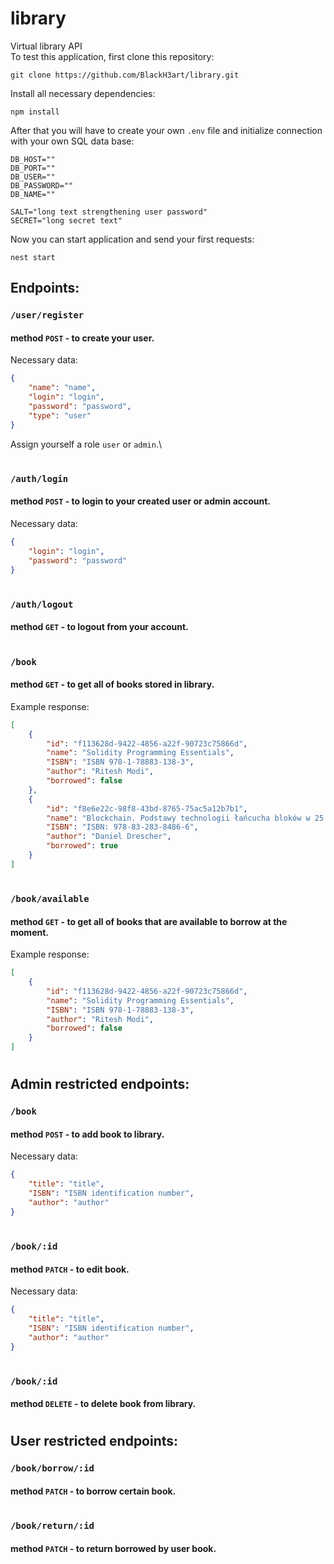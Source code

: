 # library

Virtual library API\
To test this application, first clone this repository:
```
git clone https://github.com/BlackH3art/library.git
```
Install all necessary dependencies:
```
npm install
```
After that you will have to create your own `.env` file and initialize connection with your own SQL data base:
```env
DB_HOST=""
DB_PORT=""
DB_USER=""
DB_PASSWORD=""
DB_NAME=""

SALT="long text strengthening user password"
SECRET="long secret text"
```

Now you can start application and send your first requests:
```
nest start
```


## Endpoints:
### `/user/register`
#### method `POST` - to create your user.
Necessary data:
```json
{
    "name": "name",
    "login": "login",
    "password": "password",
    "type": "user"
}
```
Assign yourself a role `user` or `admin`.\
#

### `/auth/login`
#### method `POST` - to login to your created user or admin account.
Necessary data:
```json
{
    "login": "login",
    "password": "password"
}
```
#

### `/auth/logout`
#### method `GET` - to logout from your account.
#

### `/book`
#### method `GET` - to get all of books stored in library.
Example response:
```json
[
    {
        "id": "f113628d-9422-4856-a22f-90723c75866d",
        "name": "Solidity Programming Essentials",
        "ISBN": "ISBN 978-1-78883-138-3",
        "author": "Ritesh Modi",
        "borrowed": false
    },
    {
        "id": "f8e6e22c-98f8-43bd-8765-75ac5a12b7b1",
        "name": "Blockchain. Podstawy technologii łańcucha bloków w 25 krokach",
        "ISBN": "ISBN: 978-83-283-8486-6",
        "author": "Daniel Drescher",
        "borrowed": true
    }
]
```
#

### `/book/available`
#### method `GET` - to get all of books that are available to borrow at the moment.
Example response:
```json
[
    {
        "id": "f113628d-9422-4856-a22f-90723c75866d",
        "name": "Solidity Programming Essentials",
        "ISBN": "ISBN 978-1-78883-138-3",
        "author": "Ritesh Modi",
        "borrowed": false
    }
]
```
#

## Admin restricted endpoints:
### `/book`
#### method `POST` - to add book to library.
Necessary data:
```json
{
    "title": "title",
    "ISBN": "ISBN identification number",
    "author": "author"
}
```
#

### `/book/:id`
#### method `PATCH` - to edit book.
Necessary data:
```json
{
    "title": "title",
    "ISBN": "ISBN identification number",
    "author": "author"
}
```
#

### `/book/:id`
#### method `DELETE` - to delete book from library.

#


## User restricted endpoints:
### `/book/borrow/:id`
#### method `PATCH` - to borrow certain book.

#

### `/book/return/:id`
#### method `PATCH` - to return borrowed by user book.

#






